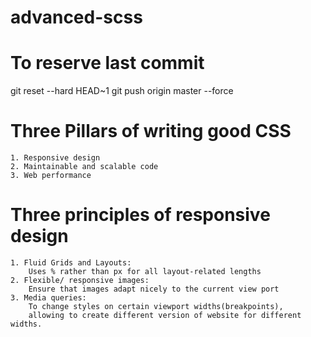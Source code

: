 # advanced-scss
# To reserve last commit
git reset --hard HEAD~1
git push origin master --force

# Three Pillars of writing good CSS
    1. Responsive design
    2. Maintainable and scalable code
    3. Web performance

# Three principles of responsive design
    1. Fluid Grids and Layouts:
        Uses % rather than px for all layout-related lengths
    2. Flexible/ responsive images:
        Ensure that images adapt nicely to the current view port
    3. Media queries:
        To change styles on certain viewport widths(breakpoints), 
        allowing to create different version of website for different widths.
